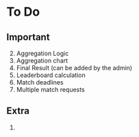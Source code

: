 # To Do

## Important
2. Aggregation Logic
3. Aggregation chart
4. Final Result (can be added by the admin)
5. Leaderboard calculation
6. Match deadlines
7. Multiple match requests

## Extra
1.  

